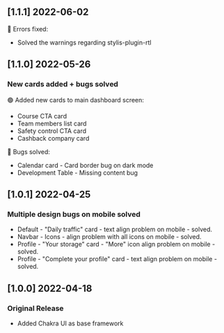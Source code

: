## [1.1.1] 2022-06-02

🐛 Errors fixed:

- Solved the warnings regarding stylis-plugin-rtl

## [1.1.0] 2022-05-26

### New cards added + bugs solved

🟢 Added new cards to main dashboard screen:

- Course CTA card
- Team members list card
- Safety control CTA card
- Cashback company card

🐛 Bugs solved:

- Calendar card - Card border bug on dark mode
- Development Table - Missing content bug

## [1.0.1] 2022-04-25

### Multiple design bugs on mobile solved

- Default - "Daily traffic" card - text align problem on mobile - solved.
- Navbar - Icons - align problem with all icons on mobile - solved.
- Profile - "Your storage" card - "More" icon align problem on mobile - solved.
- Profile - "Complete your profile" card - text align problem on mobile - solved.

## [1.0.0] 2022-04-18

### Original Release

- Added Chakra UI as base framework
